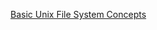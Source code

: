 [Basic Unix File System Concepts  ](http://ultra.pr.erau.edu/~jaffem/tutorial/file_system_basics.htm)
